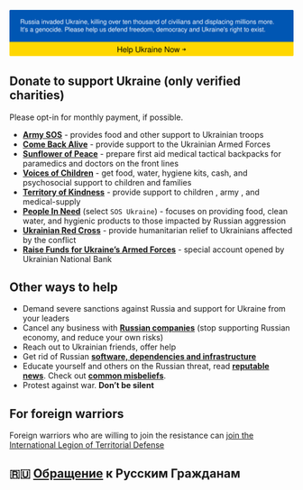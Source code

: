 [![SWUbanner](https://raw.githubusercontent.com/vshymanskyy/StandWithUkraine/main/banner2-direct.svg)](https://github.com/vshymanskyy/StandWithUkraine/blob/main/docs/README.md)

## Donate to support Ukraine (only verified charities)

Please opt-in for monthly payment, if possible.

- [**Army SOS**](https://armysos.com.ua/en/) - provides food and other support to Ukrainian troops
- [**Come Back Alive**](https://savelife.in.ua/en/donate/) - provide support to the Ukrainian Armed Forces
- [**Sunflower of Peace**](https://www.facebook.com/donate/507886070680475/) - prepare first aid medical tactical backpacks for paramedics and doctors on the front lines
- [**Voices of Children**](https://voices.org.ua/en/) - get food, water, hygiene kits, cash, and psychosocial support to children and families
- [**Territory of Kindness**](https://vuf-td.space/en/) - provide support to children , army , and medical-supply
- [**People In Need**](https://www.peopleinneed.net/donate/once) (select `SOS Ukraine`) - focuses on providing food, clean water, and hygienic products to those impacted by Russian aggression
- [**Ukrainian Red Cross**](https://redcross.org.ua/en/donate/) - provide humanitarian relief to Ukrainians affected by the conflict
- [**Raise Funds for Ukraine’s Armed Forces**](https://bank.gov.ua/en/news/all/natsionalniy-bank-vidkriv-spetsrahunok-dlya-zboru-koshtiv-na-potrebi-armiyi) - special account opened by Ukrainian National Bank

## Other ways to help

- Demand severe sanctions against Russia and support for Ukraine from your leaders
- Cancel any business with [**Russian companies**](/docs/Boycott.md) (stop supporting Russian economy, and reduce your own risks)
- Reach out to Ukrainian friends, offer help
- Get rid of Russian [**software, dependencies and infrastructure**](/docs/Boycott.md)
- Educate yourself and others on the Russian threat, read [**reputable news**](/docs/WarNews.md). Check out [**common misbeliefs**](/docs/Misconceptions.md).
- Protest against war. **Don’t be silent**

## For foreign warriors

Foreign warriors who are willing to join the resistance can [join the International Legion of Territorial Defense](https://www.ukrinform.net/rubric-ato/3415272-how-to-join-international-legion-to-defend-ukraine-algorithm.html)

## 🇷🇺 [Обращение](/docs/ToRussianPeople.md) к Русским Гражданам
